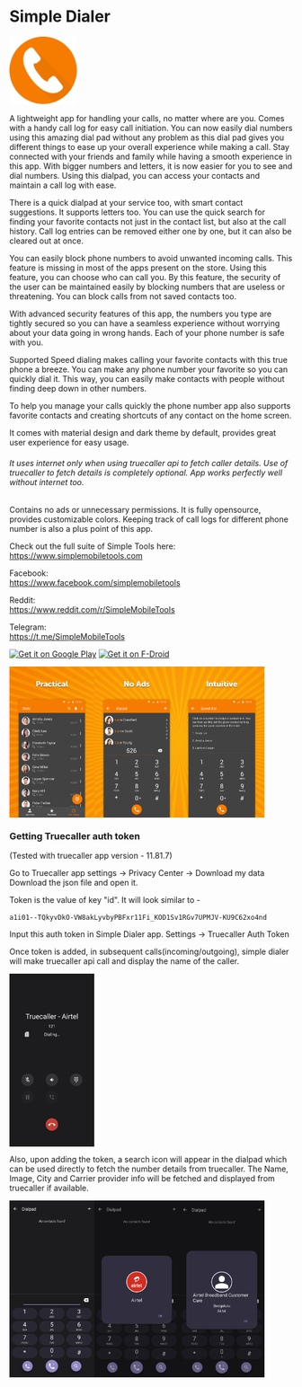 # Simple Dialer
<img alt="Logo" src="graphics/icon.png" width="120" />

A lightweight app for handling your calls, no matter where are you. Comes with a handy call log for easy call initiation. You can now easily dial numbers using this amazing dial pad without any problem as this dial pad gives you different things to ease up your overall experience while making a call. Stay connected with your friends and family while having a smooth experience in this app. With bigger numbers and letters, it is now easier for you to see and dial numbers. Using this dialpad, you can access your contacts and maintain a call log with ease.

There is a quick dialpad at your service too, with smart contact suggestions. It supports letters too. You can use the quick search for finding your favorite contacts not just in the contact list, but also at the call history. Call log entries can be removed either one by one, but it can also be cleared out at once.

You can easily block phone numbers to avoid unwanted incoming calls. This feature is missing in most of the apps present on the store. Using this feature, you can choose who can call you. By this feature, the security of the user can be maintained easily by blocking numbers that are useless or threatening. You can block calls from not saved contacts too.

With advanced security features of this app, the numbers you type are tightly secured so you can have a seamless experience without worrying about your data going in wrong hands. Each of your phone number is safe with you. 

Supported Speed dialing makes calling your favorite contacts with this true phone a breeze. You can make any phone number your favorite so you can quickly dial it. This way, you can easily make contacts with people without finding deep down in other numbers.

To help you manage your calls quickly the phone number app also supports favorite contacts and creating shortcuts of any contact on the home screen.

It comes with material design and dark theme by default, provides great user experience for easy usage.
###### It uses internet only when using truecaller api to fetch caller details. Use of truecaller to fetch details is completely optional. App works perfectly well without internet too.

Contains no ads or unnecessary permissions. It is fully opensource, provides customizable colors. Keeping track of call logs for different phone number is also a plus point of this app.

Check out the full suite of Simple Tools here:  
https://www.simplemobiletools.com

Facebook:  
https://www.facebook.com/simplemobiletools

Reddit:  
https://www.reddit.com/r/SimpleMobileTools

Telegram:  
https://t.me/SimpleMobileTools

<a href='https://play.google.com/store/apps/details?id=com.simplemobiletools.dialer'><img src='https://simplemobiletools.com/images/button-google-play.svg' alt='Get it on Google Play' height='45' /></a>
<a href='https://f-droid.org/packages/com.simplemobiletools.dialer'><img src='https://simplemobiletools.com/images/button-f-droid.png' alt='Get it on F-Droid' height='45' /></a>

<div style="display:flex;">
<img alt="App image" src="fastlane/metadata/android/en-US/images/phoneScreenshots/1_en-US.jpeg" width="30%">
<img alt="App image" src="fastlane/metadata/android/en-US/images/phoneScreenshots/2_en-US.jpeg" width="30%">
<img alt="App image" src="fastlane/metadata/android/en-US/images/phoneScreenshots/3_en-US.jpeg" width="30%">
</div>

### Getting Truecaller auth token

(Tested with truecaller app version - 11.81.7)

Go to Truecaller app settings -> Privacy Center -> Download my data
Download the json file and open it.

Token is the value of key "id". It will look similar to -
```` 
a1i01--TQkyvDkO-VW8akLyvbyPBFxr11Fi_KOD1Sv1RGv7UPMJV-KU9C62xo4nd
```` 


Input this auth token in Simple Dialer app.
Settings -> Truecaller Auth Token

Once token is added, in subsequent calls(incoming/outgoing), simple dialer will make truecaller api call and display the name of the caller.

<div style="display:flex;">
<img alt="App image" src="fastlane/metadata/android/en-US/images/raw_screenshots/app_5.png" width="30%">
</div>

Also, upon adding the token, a search icon will appear in the dialpad which can be used directly to fetch the number details from truecaller. The Name, Image, City and Carrier provider info will be fetched and displayed from truecaller if available.

<div style="display:flex;">
<img alt="App image" src="fastlane/metadata/android/en-US/images/raw_screenshots/search.png" width="30%">
<img alt="App image" src="fastlane/metadata/android/en-US/images/raw_screenshots/truecaller_number_info_1.png" width="30%">
<img alt="App image" src="fastlane/metadata/android/en-US/images/raw_screenshots/truecaller_number_info_2.png" width="30%">
</div>

